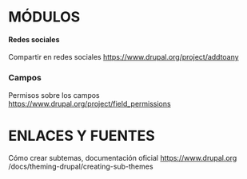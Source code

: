 MÓDULOS
========

#### Redes sociales
Compartir en redes sociales
https://www.drupal.org/project/addtoany

### Campos
Permisos sobre los campos
https://www.drupal.org/project/field_permissions


ENLACES Y FUENTES
=================
Cómo crear subtemas, documentación oficial
https://www.drupal.org
/docs/theming-drupal/creating-sub-themes